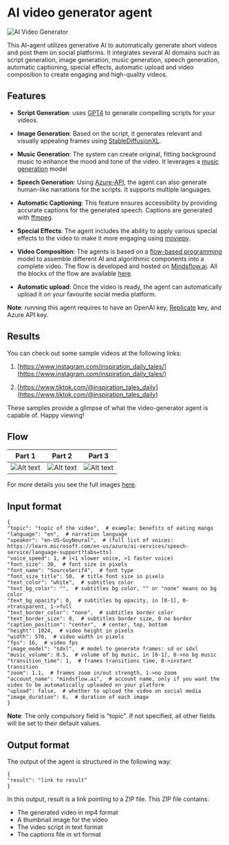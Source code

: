 # AI video generator agent

![AI Video Generator](./results/intro.jpg)

This AI-agent utilizes generative AI to automatically generate short videos and post them on social platforms.
It integrates several AI domains such as script generation, image generation, music generation, speech generation, automatic captioning, special effects, automatic upload and video composition to create engaging and high-quality videos.


## Features

- **Script Generation**: uses [GPT4](https://openai.com/gpt-4) to generate compelling scripts for your videos.

- **Image Generation**: Based on the script, it generates relevant and visually appealing frames using [StableDiffusionXL](https://replicate.com/stability-ai/sdxl).

- **Music Generation**: The system can create original, fitting background music to enhance the mood and tone of the video. It leverages a [music generation](https://replicate.com/meta/musicgen) model

- **Speech Generation**: Using [Azure-API](https://azure.microsoft.com/en-us/products/ai-services/text-to-speech), the agent can also generate human-like narrations for the scripts. It supports multiple languages.

- **Automatic Captioning**: This feature ensures accessibility by providing accurate captions for the generated speech. Captions are generated with [ffmpeg](https://ffmpeg.org/about.html).

- **Special Effects**: The agent includes the ability to apply various special effects to the video to make it more engaging using [moviepy](https://pypi.org/project/moviepy/).

- **Video Composition**: The agents is based on a [flow-based programming](https://en.wikipedia.org/wiki/Flow-based_programming) model to assemble different AI and algorithmic components into a complete video. The flow is developed and hosted on [Mindsflow.ai](https://mindsflow.ai/). All the blocks of the flow are available [here](agent-video-generator/functions).

- **Automatic upload**: Once the video is ready, the agent can automatically upload it on your favourite social media platform.

**Note**: running this agent requires to have an OpenAI key, [Replicate](https://replicate.com/explore) key, and Azure API key.

## Results

You can check out some sample videos at the following links:

1. [https://www.instagram.com/inspiration_daily_tales/](https://www.instagram.com/inspiration_daily_tales/)

2. [https://www.tiktok.com/@inspiration_tales_daily](https://www.tiktok.com/@inspiration_tales_daily)

These samples provide a glimpse of what the video-generator agent is capable of. Happy viewing!

## Flow

| Part 1                              | Part 2                              | Part 3                              |
|-------------------------------------|-------------------------------------|-------------------------------------|
| ![Alt text](./results/flow/part1.png) | ![Alt text](./results/flow/part2.png) | ![Alt text](./results/flow/part3.png) |

For more details you see the full images [here](./results/flow/).

## Input format

```
{
"topic": "topic of the video",  # example: benefits of eating mango
"language": "en",  # narration language
"speaker": "en-US-GuyNeural",  # (full list of voices: https://learn.microsoft.com/en-us/azure/ai-services/speech-service/language-support?tabs=tts)
"voice_speed": 1, # (<1 slower voice, >1 faster voice)
"font_size": 30,  # font size in pixels
"font_name": "SourceSerif4",  # font type
"font_size_title": 50,  # title font size in pixels
"text_color": "white",  # subtitles color
"text_bg_color": "",  # subtitles bg color, "" or "none" means no bg color
"text_bg_opacity": 0,  # subtitles bg opacity, in [0-1], 0->transparent, 1->full
"text_border_color": "none",  # subtitles border color
"text_border_size": 0,  # subtitles border size, 0 no border
"caption_position": "center",  # center, top, bottom
"height": 1024,  # video height in pixels
"width": 576,  # video width in pixels
"fps": 16,  # video fps
"image_model": "sdxl",  # model to generate frames: sd or sdxl
"music_volume": 0.5,  # volume of bg music, in [0-1], 0->no bg music
"transition_time": 1,  # frames transitions time, 0->instant transition
"zoom": 1.1,  # frames zoom in/out strength, 1->no zoom
"account_name": "mindsflow.ai",  # account name, only if you want the video to be automatically uploaded on your platform
"upload": false,  # whether to upload the video on social media
"image_duration": 6,  # duration of each image
}
```

**Note**: The only compulsory field is "topic". If not specified, all other fields will be set to their default values.

## Output format

The output of the agent is structured in the following way:

```
{
"result": "link to result"
}
```
In this output, result is a link pointing to a ZIP file. This ZIP file contains:

- The generated video in mp4 format
- A thumbnail image for the video
- The video script in text format
- The captions file in srt format

